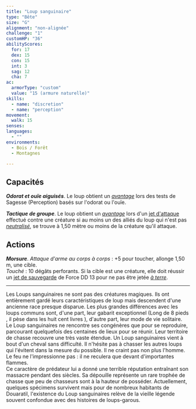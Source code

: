 ```yaml
---
title: "Loup sanguinaire"
type: "Bête"
size: "G"
alignment: "non-alignée"
challenge: "1"
customHP: "36"
abilityScores:
  for: 17
  dex: 15
  con: 15
  int: 3
  sag: 12
  cha: 7
ac:
  armorType: "custom"
  value: "15 (armure naturelle)"
skills:
  - name: "discretion"
  - name: "perception"
movement:
  walk: 15
senses:
languages:
  - ""
environments:
  - Bois / Forêt
  - Montagnes

---
```

## Capacités
_**Odorat et ouïe aiguisés**_. Le loup obtient un [_avantage_](/utiliser-les-caracteristiques/#avantage-et-desavantage) lors des tests de Sagesse (Perception) basés sur l'odorat ou l'ouïe.

_**Tactique de groupe**_. Le loup obtient un [_avantage_](/utiliser-les-caracteristiques/#avantage-et-desavantage) lors d'un [jet d'attaque](/combattre/#jets-d-attaque) effectué contre une créature si au moins un des alliés du loup qui n'est pas [_neutralisé_](/gerer-la-sante-du-personnage/#neutralise), se trouve à 1,50 mètre ou moins de la créature qu'il attaque.

## Actions
_**Morsure**_. _Attaque d'arme au corps à corps_ : +5 pour toucher, allonge 1,50 m, une cible.  
_Touché_ : 10 dégâts perforants. Si la cible est une créature, elle doit réussir un [jet de sauvegarde](/utiliser-les-caracteristiques/#jets-de-sauvegarde) de Force DD 13 pour ne pas être jetée [_à terre_](/gerer-la-sante-du-personnage/#a-terre).

---

Les Loups sanguinaires ne sont pas des créatures magiques. Ils ont entièrement gardé leurs caractéristiques de loup mais descendent d'une ancienne race presque disparue. Les plus grandes différences avec les loups communs sont, d'une part, leur gabarit exceptionnel (Long de 8 pieds , il pèse dans les huit cent livres ), d'autre part, leur mode de vie solitaire.  
Le Loup sanguinaires ne rencontre ses congénères que pour se reproduire, parcourant quelquefois des centaines de lieux pour se réunir. Leur territoire de chasse recouvre une très vaste étendue. Un Loup sanguinaires vient à bout d'un cheval sans difficulté. Il n'hésite pas à chasser les autres loups qui l'évitent dans la mesure du possible. Il ne craint pas non plus l'homme. Le feu ne l'impressionne pas : il ne reculera que devant d'importantes flammes.  
Ce caractère de prédateur lui a donné une terrible réputation entraînant son massacre pendant des siècles. Sa dépouille représente un rare trophée de chasse que peu de chasseurs sont à la hauteur de posséder. Actuellement, quelques spécimens survivent mais pour de nombreux habitants de Douaratil, l'existence du Loup sanguinaires relève de la vieille légende souvent confondue avec des histoires de loups-garous.  
